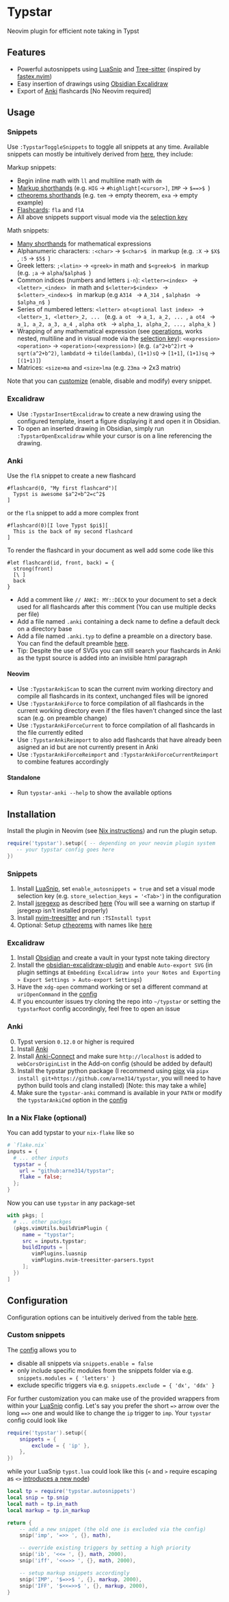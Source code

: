# Typstar
Neovim plugin for efficient note taking in Typst

## Features
- Powerful autosnippets using [LuaSnip](https://github.com/L3MON4D3/LuaSnip/) and [Tree-sitter](https://tree-sitter.github.io/) (inspired by [fastex.nvim](https://github.com/lentilus/fastex.nvim))
- Easy insertion of drawings using [Obsidian Excalidraw](https://github.com/zsviczian/obsidian-excalidraw-plugin)
- Export of [Anki](https://apps.ankiweb.net/) flashcards \[No Neovim required\]

## Usage

### Snippets
Use `:TypstarToggleSnippets` to toggle all snippets at any time.
Available snippets can mostly be intuitively derived from [here](././lua/typstar/snippets), they include:

Markup snippets:
- Begin inline math with `ll` and multiline math with `dm`
- [Markup shorthands](./lua/typstar/snippets/markup.lua) (e.g. `HIG` &#8594; `#highlight[<cursor>]`, `IMP` &#8594; `$==>$ `)
- [ctheorems shorthands](./lua/typstar/snippets/markup.lua) (e.g. `tem` &#8594; empty theorem, `exa` &#8594; empty example)
- [Flashcards](#anki): `fla` and `flA`
- All above snippets support visual mode via the [selection key](#installation)

Math snippets:
- [Many shorthands](./lua/typstar/snippets/math.lua) for mathematical expressions
- Alphanumeric characters: `:<char>` &#8594; `$<char>$ ` in markup (e.g. `:X` &#8594; `$X$ `, `:5` &#8594; `$5$ `)
- Greek letters: `;<latin>` &#8594; `<greek>` in math and `$<greek>$ ` in markup (e.g. `;a` &#8594; `alpha`/`$alpha$ `)
- Common indices (numbers and letters `i-n`): `<letter><index> ` &#8594; `<letter>_<index> ` in math and `$<letter>$<index> ` &#8594; `$<letter>_<index>$ ` in markup (e.g `A314 ` &#8594; `A_314 `, `$alpha$n ` &#8594; `$alpha_n$ `)
- Series of numbered letters: `<letter> ot<optional last index> ` &#8594; `<letter>_1, <letter>_2, ... ` (e.g. `a ot ` &#8594; `a_1, a_2, ... `, `a ot4 ` &#8594; `a_1, a_2, a_3, a_4 `, `alpha otk ` &#8594; `alpha_1, alpha_2, ..., alpha_k `)
- Wrapping of any mathematical expression (see [operations](./lua/typstar/snippets/visual.lua), works nested, multiline and in visual mode via the [selection key](#installation)): `<expression><operation>` &#8594; `<operation>(<expression>)` (e.g. `(a^2+b^2)rt` &#8594; `sqrt(a^2+b^2)`, `lambdatd` &#8594; `tilde(lambda)`, `(1+1)sQ` &#8594; `[1+1]`, `(1+1)sq` &#8594; `[(1+1)]`)
- Matrices: `<size>ma` and `<size>lma` (e.g. `23ma` &#8594; 2x3 matrix)

Note that you can [customize](#custom-snippets) (enable, disable and modify) every snippet.

### Excalidraw
- Use `:TypstarInsertExcalidraw` to create a new drawing using the configured template, insert a figure displaying it and open it in Obsidian.
- To open an inserted drawing in Obsidian, simply run `:TypstarOpenExcalidraw` while your cursor is on a line referencing the drawing.

### Anki
Use the `flA` snippet to create a new flashcard
```typst
#flashcard(0, "My first flashcard")[
  Typst is awesome $a^2+b^2=c^2$
]
```
or the `fla` snippet to add a more complex front
```typst
#flashcard(0)[I love Typst $pi$][
  This is the back of my second flashcard
]
```

To render the flashcard in your document as well add some code like this
```typst
#let flashcard(id, front, back) = {
  strong(front)
  [\ ]
  back
}
```

- Add a comment like `// ANKI: MY::DECK` to your document to set a deck used for all flashcards after this comment (You can use multiple decks per file)
- Add a file named `.anki` containing a deck name to define a default deck on a directory base
- Add a file named `.anki.typ` to define a preamble on a directory base. You can find the default preamble [here](./src/anki/typst_compiler.py).
- Tip: Despite the use of SVGs you can still search your flashcards in Anki as the typst source is added into an invisible html paragraph

#### Neovim
- Use `:TypstarAnkiScan` to scan the current nvim working directory and compile all flashcards in its context, unchanged files will be ignored
- Use `:TypstarAnkiForce` to force compilation of all flashcards in the current working directory even if the files haven't changed since the last scan (e.g. on preamble change)
- Use `:TypstarAnkiForceCurrent` to force compilation of all flashcards in the file currently edited
- Use `:TypstarAnkiReimport` to also add flashcards that have already been asigned an id but are not currently
present in Anki
- Use `:TypstarAnkiForceReimport` and `:TypstarAnkiForceCurrentReimport` to combine features accordingly

#### Standalone
- Run `typstar-anki --help` to show the available options


## Installation
Install the plugin in Neovim (see [Nix instructions](#in-a-nix-flake-optional)) and run the plugin setup.
```lua
require('typstar').setup({ -- depending on your neovim plugin system
   -- your typstar config goes here
})
```

### Snippets
1. Install [LuaSnip](https://github.com/L3MON4D3/LuaSnip/), set `enable_autosnippets = true` and set a visual mode selection key (e.g. `store_selection_keys = '<Tab>'`) in the configuration
2. Install [jsregexp](https://github.com/kmarius/jsregexp) as described [here](https://github.com/L3MON4D3/LuaSnip/blob/master/DOC.md#transformations) (You will see a warning on startup if jsregexp isn't installed properly)
3. Install [nvim-treesitter](https://github.com/nvim-treesitter/nvim-treesitter) and run `:TSInstall typst`
4. Optional: Setup [ctheorems](https://typst.app/universe/package/ctheorems/) with names like [here](./lua/typstar/snippets/markup.lua)

### Excalidraw
1. Install [Obsidian](https://obsidian.md/) and create a vault in your typst note taking directory
2. Install the [obsidian-excalidraw-plugin](https://github.com/zsviczian/obsidian-excalidraw-plugin) and enable `Auto-export SVG` (in plugin settings at `Embedding Excalidraw into your Notes and Exporting > Export Settings > Auto-export Settings`)
3. Have the `xdg-open` command working or set a different command at `uriOpenCommand` in the [config](#configuration)
4. If you encounter issues try cloning the repo into `~/typstar` or setting the `typstarRoot` config accordingly, feel free to open an issue

### Anki
0. Typst version `0.12.0` or higher is required
1. Install [Anki](https://apps.ankiweb.net/#download)
2. Install [Anki-Connect](https://ankiweb.net/shared/info/2055492159) and make sure `http://localhost` is added to `webCorsOriginList` in the Add-on config (should be added by default)
3. Install the typstar python package (I recommend using [pipx](https://github.com/pypa/pipx) via `pipx install git+https://github.com/arne314/typstar`, you will need to have python build tools and clang installed) \[Note: this may take a while\]
4. Make sure the `typstar-anki` command is available in your `PATH` or modify the `typstarAnkiCmd` option in the [config](#configuration)

### In a Nix Flake (optional)
You can add typstar to your `nix-flake` like so
```nix
# `flake.nix`
inputs = {
  # ... other inputs
  typstar = {
    url = "github:arne314/typstar";
    flake = false;
  };
}
```
Now you can use `typstar` in any package-set
```nix
with pkgs; [
  # ... other packges
  (pkgs.vimUtils.buildVimPlugin {
     name = "typstar";
     src = inputs.typstar; 
     buildInputs = [
        vimPlugins.luasnip 
        vimPlugins.nvim-treesitter-parsers.typst
     ];
  })
]
```

## Configuration
Configuration options can be intuitively derived from the table [here](./lua/typstar/config.lua).

### Custom snippets
The [config](#configuration) allows you to
- disable all snippets via `snippets.enable = false`
- only include specific modules from the snippets folder via e.g. `snippets.modules = { 'letters' }`
- exclude specific triggers via e.g. `snippets.exclude = { 'dx', 'ddx' }`

For further customization you can make use of the provided wrappers from within your [LuaSnip](https://github.com/L3MON4D3/LuaSnip/) config.
Let's say you prefer the short `=>` arrow over the long `==>` one and would like to change the `ip` trigger to `imp`.
Your `typstar` config could look like
```lua
require('typstar').setup({
	snippets = {
		exclude = { 'ip' },
	},
})
```
while your LuaSnip `typst.lua` could look like this (`<` and `>` require escaping as `<>` [introduces a new node](https://github.com/L3MON4D3/LuaSnip/blob/master/DOC.md#fmt))
```lua
local tp = require('typstar.autosnippets')
local snip = tp.snip
local math = tp.in_math
local markup = tp.in_markup

return {
    -- add a new snippet (the old one is excluded via the config)
    snip('imp', '=>> ', {}, math),

    -- override existing triggers by setting a high priority
    snip('ib', '<<= ', {}, math, 2000),
    snip('iff', '<<=>> ', {}, math, 2000),

    -- setup markup snippets accordingly
    snip('IMP', '$=>>$ ', {}, markup, 2000),
    snip('IFF', '$<<=>>$ ', {}, markup, 2000),
}
```

